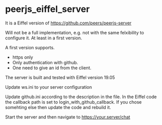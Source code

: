 # peerjs_eiffel_server

It is a Eiffel version of https://github.com/peers/peerjs-server

Will not be a full implementation, e.g. not with the same felxibility to configure it. At least in a first version. 

A first version supports. 
- https only
- Only authentication with github. 
- One need to give an id from the client.

The server is built and tested with Eiffel version 19.05

Update ws.ini to your server configuration

Update github.ini according to the description in the file. In the Eiffel code the callback path is set to login_with_github_callback. If you chose somehting else then update the code and rebuild it.

Start the server and then navigate to https://your.server/chat 



